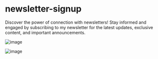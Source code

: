 # newsletter-signup
Discover the power of connection with newsletters! Stay informed and engaged by subscribing to my newsletter for the latest updates, exclusive content, and important announcements.

![image](https://github.com/Kshitijk14/newsletter-signup/assets/98537053/750cfd91-6f68-442e-9b30-1070528b31c7)

![image](https://github.com/Kshitijk14/newsletter-signup/assets/98537053/d6afdbae-a3c4-4c98-8158-50d961cc0723)
